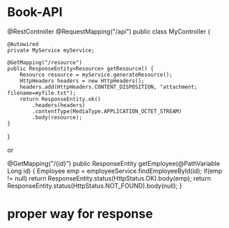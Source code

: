 # Book-API

@RestController
@RequestMapping("/api")
public class MyController {

    @Autowired
    private MyService myService;

    @GetMapping("/resource")
    public ResponseEntity<Resource> getResource() {
        Resource resource = myService.generateResource();
        HttpHeaders headers = new HttpHeaders();
        headers.add(HttpHeaders.CONTENT_DISPOSITION, "attachment; filename=myfile.txt");
        return ResponseEntity.ok()
            .headers(headers)
            .contentType(MediaType.APPLICATION_OCTET_STREAM)
            .body(resource);
    }
}

or


@GetMapping("/{id}")
public ResponseEntity<Employee> getEmployee(@PathVariable Long id) {
   Employee emp = employeeService.findEmployeeById(id);
   if(emp != null)
        return ResponseEntity.status(HttpStatus.OK).body(emp);
   return ResponseEntity.status(HttpStatus.NOT_FOUND).body(null);
}

# proper way for response
